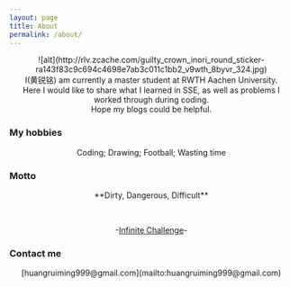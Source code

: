 ```yaml
---
layout: page
title: About
permalink: /about/
---
```




<center>![alt](http://rlv.zcache.com/guilty_crown_inori_round_sticker-ra143f83c9c694c4698e7ab3c011c1bb2_v9wth_8byvr_324.jpg)</center>



<center>I(黄锐铭) am currently a master student at RWTH Aachen University.</center>

<center>Here I would like to share what I learned in SSE, as well as problems I worked through during coding. </center>

<center>Hope my blogs could be helpful.</center>



### My hobbies

<center>Coding; Drawing; Football; Wasting time</center>



### Motto

<center>**Dirty, Dangerous, Difficult** </center>

​	<center>-[Infinite Challenge](http://www.dnvod.tv/Movie/detail.aspx?id=bSRJpoSNpkA%3d)-</center>



### Contact me

<center> [huangruiming999@gmail.com](mailto:huangruiming999@gmail.com)</center>